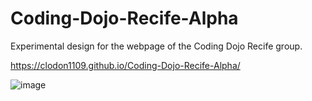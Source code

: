 # Coding-Dojo-Recife-Alpha

Experimental design for the webpage of the Coding Dojo Recife group.

https://clodon1109.github.io/Coding-Dojo-Recife-Alpha/

![image](https://user-images.githubusercontent.com/104923248/218052117-07f5598c-ddde-4926-bfd2-0d69abf9fbbb.png)

